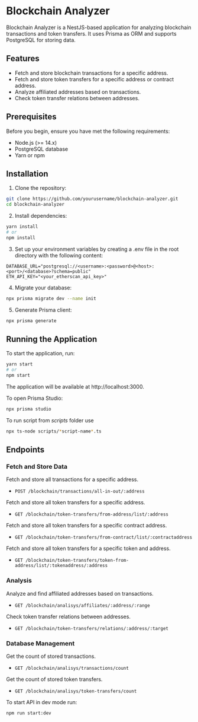 # Blockchain Analyzer

Blockchain Analyzer is a NestJS-based application for analyzing blockchain transactions and token transfers. It uses Prisma as ORM and supports PostgreSQL for storing data.

## Features

- Fetch and store blockchain transactions for a specific address.
- Fetch and store token transfers for a specific address or contract address.
- Analyze affiliated addresses based on transactions.
- Check token transfer relations between addresses.

## Prerequisites

Before you begin, ensure you have met the following requirements:

- Node.js (>= 14.x)
- PostgreSQL database
- Yarn or npm

## Installation

1. Clone the repository:

```bash
git clone https://github.com/yourusername/blockchain-analyzer.git
cd blockchain-analyzer
````

2. Install dependencies:

```bash
yarn install
# or
npm install
````
3. Set up your environment variables by creating a .env file in the root directory with the following content:
```
DATABASE_URL="postgresql://<username>:<password>@<host>:<port>/<database>?schema=public"
ETH_API_KEY="<your_etherscan_api_key>"
````
4. Migrate your database:
```bash
npx prisma migrate dev --name init
````
5. Generate Prisma client:
```bash
npx prisma generate
````
## Running the Application
To start the application, run:
```bash
yarn start
# or
npm start
````
The application will be available at http://localhost:3000.

To open Prisma Studio:
```bash
npx prisma studio
````
To run script from *scripts* folder use
```bash
npx ts-node scripts/*script-name*.ts
````


## Endpoints
### Fetch and Store Data
Fetch and store all transactions for a specific address.
* `POST /blockchain/transactions/all-in-out/:address`

Fetch and store all token transfers for a specific address.
* `GET /blockchain/token-transfers/from-address/list/:address`

Fetch and store all token transfers for a specific contract address.
* `GET /blockchain/token-transfers/from-contract/list/:contractaddress`

Fetch and store all token transfers for a specific token and address.
* `GET /blockchain/token-transfers/token-from-address/list/:tokenaddress/:address`

### Analysis
Analyze and find affiliated addresses based on transactions.
* `GET /blockchain/analisys/affiliates/:address/:range`

Check token transfer relations between addresses.
* `GET /blockchain/token-transfers/relations/:address/:target`

### Database Management
Get the count of stored transactions.
* `GET /blockchain/analisys/transactions/count`

Get the count of stored token transfers.
* `GET /blockchain/analisys/token-transfers/count`

To start API in dev mode run:
```bash
npm run start:dev
```
